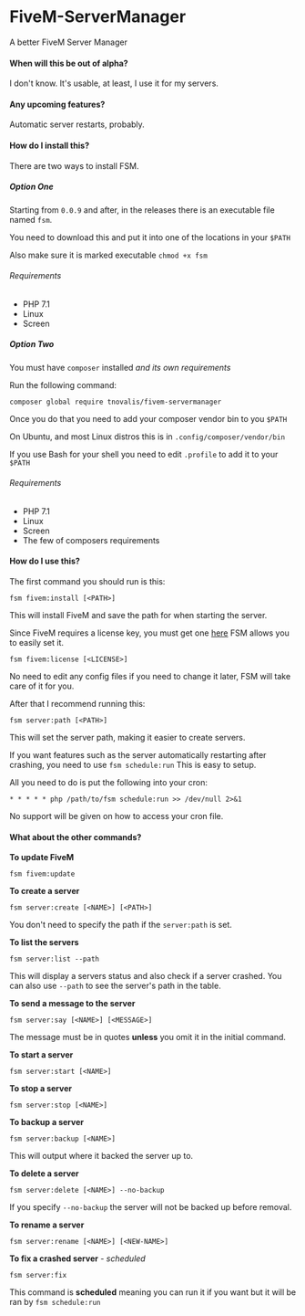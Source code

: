 # FiveM-ServerManager

A better FiveM Server Manager

#### When will this be out of alpha?

I don't know. It's usable, at least, I use it for my servers.

#### Any upcoming features?

Automatic server restarts, probably.

#### How do I install this?

There are two ways to install FSM.

##### Option One

Starting from `0.0.9` and after, in the releases there is an executable file named `fsm`.

You need to download this and put it into one of the locations in your `$PATH`

Also make sure it is marked executable `chmod +x fsm`

###### Requirements
- PHP 7.1
- Linux
- Screen

##### Option Two

You must have `composer` installed *and its own requirements*

Run the following command:
```
composer global require tnovalis/fivem-servermanager
```

Once you do that you need to add your composer vendor bin to you `$PATH`

On Ubuntu, and most Linux distros this is in `.config/composer/vendor/bin`

If you use Bash for your shell you need to edit `.profile` to add it to your `$PATH`

###### Requirements
- PHP 7.1
- Linux
- Screen
- The few of composers requirements

#### How do I use this?

The first command you should run is this:
```
fsm fivem:install [<PATH>]
```
This will install FiveM and save the path for when starting the server.

Since FiveM requires a license key, you must get one [here](https://keymaster.fivem.net)
FSM allows you to easily set it. 
```
fsm fivem:license [<LICENSE>]
```
No need to edit any config files if you need to change it later, FSM will take care of it for you.

After that I recommend running this:
```
fsm server:path [<PATH>]
```
This will set the server path, making it easier to create servers.

If you want features such as the server automatically restarting after crashing, you need to use `fsm schedule:run`
This is easy to setup.

All you need to do is put the following into your cron:
```
* * * * * php /path/to/fsm schedule:run >> /dev/null 2>&1
```
No support will be given on how to access your cron file.

#### What about the other commands?

**To update FiveM**
```
fsm fivem:update
```

**To create a server**
```
fsm server:create [<NAME>] [<PATH>]
```
You don't need to specify the path if the `server:path` is set.

**To list the servers**
```
fsm server:list --path
```
This will display a servers status and also check if a server crashed. You can also use `--path` to see the server's path in the table.

**To send a message to the server**
```
fsm server:say [<NAME>] [<MESSAGE>]
```
The message must be in quotes **unless** you omit it in the initial command.

**To start a server**
```
fsm server:start [<NAME>]
```

**To stop a server**
```
fsm server:stop [<NAME>]
```

**To backup a server**
```
fsm server:backup [<NAME>]
```
This will output where it backed the server up to.

**To delete a server**
```
fsm server:delete [<NAME>] --no-backup
```
If you specify `--no-backup` the server will not be backed up before removal.

**To rename a server**
```
fsm server:rename [<NAME>] [<NEW-NAME>]
```

**To fix a crashed server** - *scheduled*
```
fsm server:fix
```
This command is **scheduled** meaning you can run it if you want but it will be ran by `fsm schedule:run`
